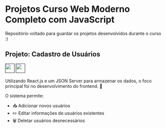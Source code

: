 # Projetos Curso Web Moderno Completo com JavaScript 

Repositório voltado para guardar os projetos desenvolvidos durante o curso :)

## Projeto: Cadastro de Usuários
<a href=""><img src="https://img.icons8.com/?size=100&id=asWSSTBrDlTW&format=png&color=000000" width="30"/></a>
<a href=""><img src="https://img.icons8.com/color/30/4caf50/javascript.png" width="30"/></a>


Utilizando React.js e um JSON Server para armazenar os dados, o foco principal foi no desenvolvimento do frontend. 🚀

O sistema permite:

- 📥 Adicionar novos usuários
- ✏️ Editar informações de usuários existentes
- 🗑️ Deletar usuários desnecessários

